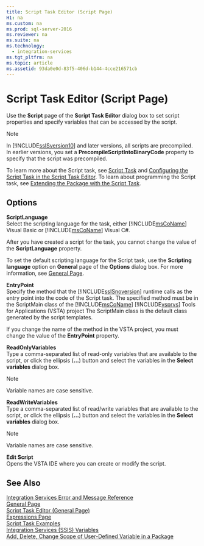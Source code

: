 ```yaml
---
title: Script Task Editor (Script Page)
H1: na
ms.custom: na
ms.prod: sql-server-2016
ms.reviewer: na
ms.suite: na
ms.technology: 
  - integration-services
ms.tgt_pltfrm: na
ms.topic: article
ms.assetid: 93da0e0d-83f5-406d-b144-4cce216571cb
---
```

# Script Task Editor (Script Page)
  Use the **Script** page of the **Script Task Editor** dialog box to set script properties and specify variables that can be accessed by the script.  
  
> [!NOTE]  
>  In [!INCLUDE[ssISversion10](../../Topics/TopicNameNotContainA/includes/ssISversion10_md.md)] and later versions, all scripts are precompiled. In earlier versions, you set a **PrecompileScriptIntoBinaryCode** property to specify that the script was precompiled.  
  
 To learn more about the Script task, see [Script Task](../../Topics/TopicNameNotContainA/Script-Task.md) and [Configuring the Script Task in the Script Task Editor](../Topic/Configuring%20the%20Script%20Task%20in%20the%20Script%20Task%20Editor.md). To learn about programming the Script task, see [Extending the Package with the Script Task](../Topic/Extending%20the%20Package%20with%20the%20Script%20Task.md).  
  
## Options  
 **ScriptLanguage**  
 Select the scripting language for the task, either [!INCLUDE[msCoName](../../Topics/TopicNameContainA/includes/msCoName_md.md)] Visual Basic or [!INCLUDE[msCoName](../../Topics/TopicNameContainA/includes/msCoName_md.md)] Visual C#.  
  
 After you have created a script for the task, you cannot change the value of the **ScriptLanguage** property.  
  
 To set the default scripting language for the Script task, use the **Scripting language** option on **General** page of the **Options** dialog box. For more information, see [General Page](../../Topics/TopicNameNotContainA/General-Page.md).  
  
 **EntryPoint**  
 Specify the method that the [!INCLUDE[ssISnoversion](../../Topics/TopicNameContainA/includes/ssISnoversion_md.md)] runtime calls as the entry point into the code of the Script task. The specified method must be in the ScriptMain class of the [!INCLUDE[msCoName](../../Topics/TopicNameContainA/includes/msCoName_md.md)] [!INCLUDE[vsprvs](../../Topics/TopicNameContainA/includes/vsprvs_md.md)] Tools for Applications (VSTA) project The ScriptMain class is the default class generated by the script templates.  
  
 If you change the name of the method in the VSTA project, you must change the value of the **EntryPoint** property.  
  
 **ReadOnlyVariables**  
 Type a comma-separated list of read-only variables that are available to the script, or click the ellipsis (**…**) button and select the variables in the **Select variables** dialog box.  
  
> [!NOTE]  
>  Variable names are case sensitive.  
  
 **ReadWriteVariables**  
 Type a comma-separated list of read/write variables that are available to the script, or click the ellipsis (**…**) button and select the variables in the **Select variables** dialog box.  
  
> [!NOTE]  
>  Variable names are case sensitive.  
  
 **Edit Script**  
 Opens the VSTA IDE where you can create or modify the script.  
  
## See Also  
 [Integration Services Error and Message Reference](../../Topics/TopicNameNotContainA/Integration-Services-Error-and-Message-Reference.md)   
 [General Page](../../Topics/TopicNameNotContainA/General-Page.md)   
 [Script Task Editor &#40;General Page&#41;](../../Topics/TopicNameNotContainA/Script-Task-Editor--General-Page-.md)   
 [Expressions Page](../../Topics/TopicNameNotContainA/Expressions-Page.md)   
 [Script Task Examples](../Topic/Script%20Task%20Examples.md)   
 [Integration Services &#40;SSIS&#41; Variables](../../Topics/TopicNameNotContainA/Integration-Services--SSIS--Variables.md)   
 [Add, Delete, Change Scope of User-Defined Variable in a Package](../../Topics/TopicNameContainA/Add--Delete--Change-Scope-of-User-Defined-Variable-in-a-Package.md)  
  
  